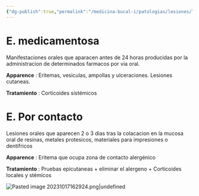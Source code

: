 ```yaml
---
{"dg-publish":true,"permalink":"/medicina-bucal-i/patologias/lesiones/lesiones-por-agentes-quimicos/estomatitis-alergica/"}
---
```



# E. medicamentosa

Manifestaciones orales que aparacen antes de 24 horas producidas por la administracion de determinados farmacos por via oral.

**Apparence** : Eritemas, vesiculas, ampollas y ulceraciones. Lesiones cutaneas.

**Tratamiento** : Corticoides sistémicos

# E. Por contacto

Lesiones orales que aparecen 2 o 3 dias tras la colacacion en la mucosa oral de resinas, metales protesicos, materiales para impresiones o dentifricos

**Apparence** : Eritema que ocupa zona de contacto alergénico

**Tratamiento** : Pruebas epicutaneas + eliminar el alergeno + Corticoides locales y stémicos

![Pasted image 20231017162924.png|undefined](/img/user/Medicina%20Bucal%20I/Medias/Pasted%20image%2020231017162924.png)

